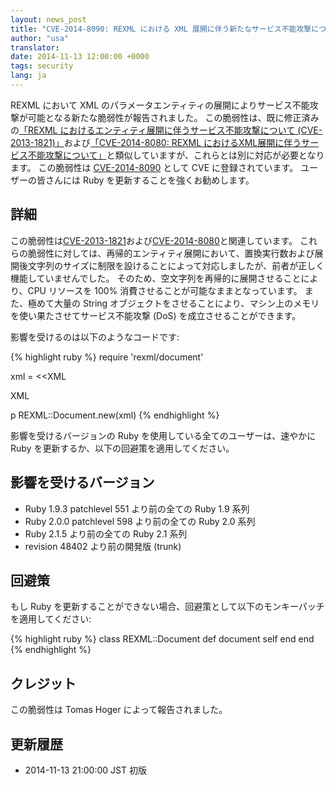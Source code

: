 ```yaml
---
layout: news_post
title: "CVE-2014-8090: REXML における XML 展開に伴う新たなサービス不能攻撃について"
author: "usa"
translator:
date: 2014-11-13 12:00:00 +0000
tags: security
lang: ja
---
```


REXML において XML のパラメータエンティティの展開によりサービス不能攻撃が可能となる新たな脆弱性が報告されました。
この脆弱性は、既に修正済みの[「REXML におけるエンティティ展開に伴うサービス不能攻撃について (CVE-2013-1821)」](https://www.ruby-lang.org/ja/news/2013/02/22/rexml-dos-2013-02-22/)および[「CVE-2014-8080: REXML におけるXML展開に伴うサービス不能攻撃について」](https://www.ruby-lang.org/ja/news/2014/10/27/rexml-dos-cve-2014-8080/)と類似していますが、これらとは別に対応が必要となります。
この脆弱性は
[CVE-2014-8090](http://cve.mitre.org/cgi-bin/cvename.cgi?name=CVE-2014-8090)
として CVE に登録されています。
ユーザーの皆さんには Ruby を更新することを強くお勧めします。

## 詳細

この脆弱性は[CVE-2013-1821](https://www.ruby-lang.org/ja/news/2013/02/22/rexml-dos-2013-02-22/)および[CVE-2014-8080](https://www.ruby-lang.org/ja/news/2014/10/27/rexml-dos-cve-2014-8080/)と関連しています。
これらの脆弱性に対しては、再帰的エンティティ展開において、置換実行数および展開後文字列のサイズに制限を設けることによって対応しましたが、前者が正しく機能していませんでした。
そのため、空文字列を再帰的に展開させることにより、CPU リソースを 100% 消費させることが可能なままとなっています。
また、極めて大量の String オブジェクトをさせることにより、マシン上のメモリを使い果たさせてサービス不能攻撃 (DoS) を成立させることができます。

影響を受けるのは以下のようなコードです:

{% highlight ruby %}
require 'rexml/document'

xml = <<XML
<!DOCTYPE root [
  # ENTITY expansion vector
]>
<cd></cd>
XML

p REXML::Document.new(xml)
{% endhighlight %}

影響を受けるバージョンの Ruby を使用している全てのユーザーは、速やかに Ruby を更新するか、以下の回避策を適用してください。

## 影響を受けるバージョン

* Ruby 1.9.3 patchlevel 551 より前の全ての Ruby 1.9 系列
* Ruby 2.0.0 patchlevel 598 より前の全ての Ruby 2.0 系列
* Ruby 2.1.5 より前の全ての Ruby 2.1 系列
* revision 48402 より前の開発版 (trunk)

## 回避策

もし Ruby を更新することができない場合、回避策として以下のモンキーパッチを適用してください:

{% highlight ruby %}
class REXML::Document
  def document
    self
  end
end
{% endhighlight %}

## クレジット

この脆弱性は Tomas Hoger によって報告されました。

## 更新履歴

* 2014-11-13 21:00:00 JST 初版
